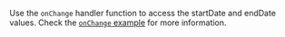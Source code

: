 Use the `onChange` handler function to access the startDate and endDate values. Check the [`onChange` example](https://playbook.powerapp.cloud/kits/date_picker/react#onchange) for more information.